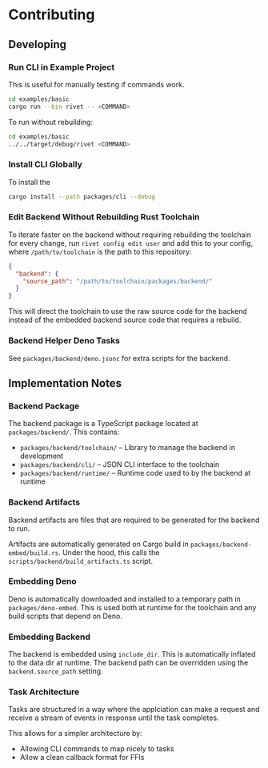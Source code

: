 # Contributing

## Developing

### Run CLI in Example Project

This is useful for manually testing if commands work.

```sh
cd examples/basic
cargo run --bin rivet -- <COMMAND>
```

To run without rebuilding:

```sh
cd examples/basic
../../target/debug/rivet <COMMAND>
```

### Install CLI Globally

To install the 

```sh
cargo install --path packages/cli --debug
```

### Edit Backend Without Rebuilding Rust Toolchain

To iterate faster on the backend without requiring rebuilding the toolchain for every change, run `rivet config edit user` and add this to your config, where `/path/to/toolchain` is the path to this repository:

```json
{
  "backend": {
    "source_path": "/path/to/toolchain/packages/backend/"
  }
}
```

This will direct the toolchain to use the raw source code for the backend instead of the embedded backend source code that requires a rebuild.

### Backend Helper Deno Tasks

See `packages/backend/deno.jsonc` for extra scripts for the backend.

## Implementation Notes

### Backend Package

The backend package is a TypeScript package located at `packages/backend/`. This contains:

- `packages/backend/toolchain/` – Library to manage the backend in development
- `packages/backend/cli/` – JSON CLI interface to the toolchain
- `packages/backend/runtime/` – Runtime code used to by the backend at runtime

### Backend Artifacts

Backend artifacts are files that are required to be generated for the backend to run.

Artifacts are automatically generated on Cargo build in `packages/backend-embed/build.rs`. Under the hood, this calls the `scripts/backend/build_artifacts.ts` script.

### Embedding Deno

Deno is automatically downloaded and installed to a temporary path in `packages/deno-embed`. This is used both at runtime for the toolchain and any build scripts that depend on Deno.

### Embedding Backend

The backend is embedded using `include_dir`. This is automatically inflated to the data dir at runtime. The backend path can be overridden using the `backend.source_path` setting.

### Task Architecture

Tasks are structured in a way where the applciation can make a request and receive a stream of events in response until the task completes.

This allows for a simpler architecture by:

- Allowing CLI commands to map nicely to tasks
- Allow a clean callback format for FFIs


